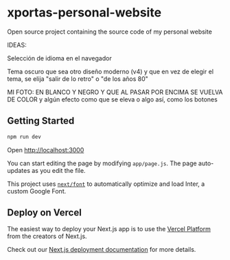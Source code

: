 # xportas-personal-website
Open source project containing the source code of my personal website



IDEAS:

Selección de idioma en el navegador

Tema oscuro que sea otro diseño moderno (v4) y que en vez de elegir el tema, se elija "salir de lo retro" o "de los años 80"

MI FOTO: EN BLANCO Y NEGRO Y QUE AL PASAR POR ENCIMA SE VUELVA DE COLOR y algún efecto como que se eleva o algo así, como los botones



## Getting Started

```bash
npm run dev

```
Open [http://localhost:3000](http://localhost:3000)

You can start editing the page by modifying `app/page.js`. The page auto-updates as you edit the file.

This project uses [`next/font`](https://nextjs.org/docs/basic-features/font-optimization) to automatically optimize and load Inter, a custom Google Font.

## Deploy on Vercel

The easiest way to deploy your Next.js app is to use the [Vercel Platform](https://vercel.com/new?utm_medium=default-template&filter=next.js&utm_source=create-next-app&utm_campaign=create-next-app-readme) from the creators of Next.js.

Check out our [Next.js deployment documentation](https://nextjs.org/docs/deployment) for more details.
